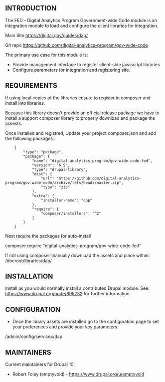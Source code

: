 ## INTRODUCTION

The FED - Digital Analytics Program Government-wide Code module is an
integration module to load and configure the client libraries for integration.

Main Site
https://digital.gov/guides/dap/

Git repo
https://github.com/digital-analytics-program/gov-wide-code

The primary use case for this module is:

- Provide management interface to register client-side javascript libraries
- Configure parameters for integration and registering site.

## REQUIREMENTS

If using local copies of the libraries ensure to register in composer
and install into libraries.

Because this library doesn't provide an official release package we have
to install a support composer library to properly download and package
the assests.

Once installed and registred, Update your project composer.json and add the following packages.

        {
            "type": "package",
            "package": {
                "name": "digital-analytics-program/gov-wide-code-fed",
                "version": "6.9",
                "type": "drupal-library",
                "dist": {
                    "url": "https://github.com/digital-analytics-program/gov-wide-code/archive/refs/heads/master.zip",
                    "type": "zip"
                },
                "extra": {
                    "installer-name": "dap"
                },
                "require": {
                    "composer/installers": "^2"
                }
            }
        }

Next require the packages for auto-install

composer require "digital-analytics-program/gov-wide-code-fed"

If not using composer manually download the assets and place within:
/docroot/libraries/dap/

## INSTALLATION

Install as you would normally install a contributed Drupal module.
See: https://www.drupal.org/node/895232 for further information.

## CONFIGURATION
- Once the library assets are installed go to the configuration page to set
your preferences and provide your key parameters.

/admin/config/services/dap


## MAINTAINERS

Current maintainers for Drupal 10:

- Robert Foley (emptyvoid) - https://www.drupal.org/u/emptyvoid

